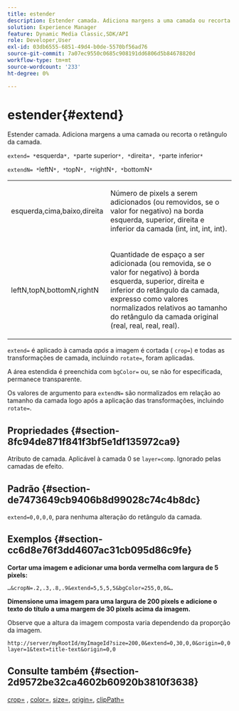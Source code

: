 ```yaml
---
title: estender
description: Estender camada. Adiciona margens a uma camada ou recorta o retângulo da camada.
solution: Experience Manager
feature: Dynamic Media Classic,SDK/API
role: Developer,User
exl-id: 03db6555-6851-49d4-b0de-5570bf56ad76
source-git-commit: 7a07ec9550c0685c908191dd6806d5b84678820d
workflow-type: tm+mt
source-wordcount: '233'
ht-degree: 0%

---
```


# estender{#extend}

Estender camada. Adiciona margens a uma camada ou recorta o retângulo da camada.

`extend= *`esquerda`*, *`parte superior`*, *`direita`*, *`parte inferior`*`

`extendN= *`leftN`*, *`topN`*, *`rightN`*, *`bottomN`*`

<table id="simpletable_1DCCD469712B423C8154630127DC5F54"> 
 <tr class="strow"> 
  <td class="stentry"> <p><span class="codeph"> <span class="varname"> esquerda,cima,baixo,direita</span></span> </p></td> 
  <td class="stentry"> <p>Número de pixels a serem adicionados (ou removidos, se o valor for negativo) na borda esquerda, superior, direita e inferior da camada (int, int, int, int). </p></td> 
 </tr> 
 <tr class="strow"> 
  <td class="stentry"> <p><span class="codeph"> <span class="varname"> leftN,topN,bottomN,rightN</span></span> </p></td> 
  <td class="stentry"> <p>Quantidade de espaço a ser adicionada (ou removida, se o valor for negativo) à borda esquerda, superior, direita e inferior do retângulo da camada, expresso como valores normalizados relativos ao tamanho do retângulo da camada original (real, real, real, real). </p></td> 
 </tr> 
</table>

`extend=` é aplicado à camada *após* a imagem é cortada ( `crop=`) e todas as transformações de camada, incluindo `rotate=`, foram aplicadas.

A área estendida é preenchida com `bgColor=` ou, se não for especificada, permanece transparente.

Os valores de argumento para `extendN=` são normalizados em relação ao tamanho da camada logo após a aplicação das transformações, incluindo `rotate=`.

## Propriedades {#section-8fc94de871f841f3bf5e1df135972ca9}

Atributo de camada. Aplicável à camada 0 se `layer=comp`. Ignorado pelas camadas de efeito.

## Padrão {#section-de7473649cb9406b8d99028c74c4b8dc}

`extend=0,0,0,0`, para nenhuma alteração do retângulo da camada.

## Exemplos {#section-cc6d8e76f3dd4607ac31cb095d86c9fe}

**Cortar uma imagem e adicionar uma borda vermelha com largura de 5 pixels:**

`…&cropN=.2,.3,.8,.9&extend=5,5,5,5&bgColor=255,0,0&…`

**Dimensione uma imagem para uma largura de 200 pixels e adicione o texto do título a uma margem de 30 pixels acima da imagem.**

Observe que a altura da imagem composta varia dependendo da proporção da imagem.

`http://server/myRootId/myImageId?size=200,0&extend=0,30,0,0&origin=0,0 layer=1&text=title-text&origin=0,0`

## Consulte também {#section-2d9572be32ca4602b60920b3810f3638}

[crop=](../../../../../is-api/http-ref/image-serving-api-ref/c-http-protocol-reference/c-command-reference/r-crop.md#reference-6fd0f6399966446ab4425ce050572eab) , [color=](/help/aem-is-ir-api/is-api/http-ref/image-serving-api-ref/c-http-protocol-reference/c-data-types/r-is-http-color.md), [size=](../../../../../is-api/http-ref/image-serving-api-ref/c-http-protocol-reference/c-data-types/r-size.md#reference-04d383f32c7b4003bed9978cb854747b), [origin=](../../../../../is-api/http-ref/image-serving-api-ref/c-http-protocol-reference/c-command-reference/r-origin.md#reference-e11c7ac06e2240cc884c3fec98f05138), [clipPath=](../../../../../is-api/http-ref/image-serving-api-ref/c-http-protocol-reference/c-command-reference/r-clippath.md#reference-8139b1b52dc54749b51b109521ddf83d)
